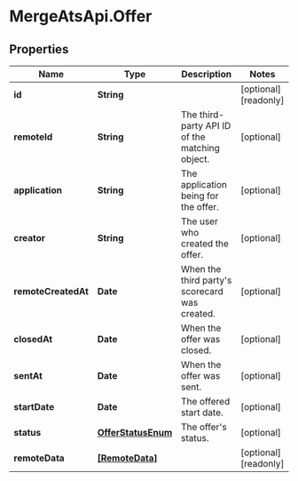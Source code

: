 # MergeAtsApi.Offer

## Properties

Name | Type | Description | Notes
------------ | ------------- | ------------- | -------------
**id** | **String** |  | [optional] [readonly] 
**remoteId** | **String** | The third-party API ID of the matching object. | [optional] 
**application** | **String** | The application being for the offer. | [optional] 
**creator** | **String** | The user who created the offer. | [optional] 
**remoteCreatedAt** | **Date** | When the third party&#39;s scorecard was created. | [optional] 
**closedAt** | **Date** | When the offer was closed. | [optional] 
**sentAt** | **Date** | When the offer was sent. | [optional] 
**startDate** | **Date** | The offered start date. | [optional] 
**status** | [**OfferStatusEnum**](OfferStatusEnum.md) | The offer&#39;s status. | [optional] 
**remoteData** | [**[RemoteData]**](RemoteData.md) |  | [optional] [readonly] 


